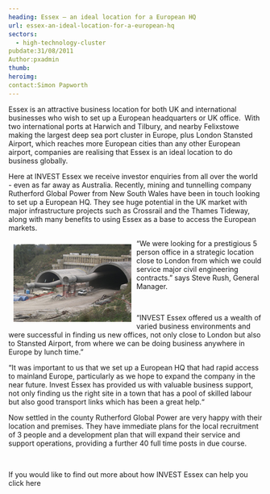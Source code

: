 ```yaml
---
heading: Essex – an ideal location for a European HQ
url: essex-an-ideal-location-for-a-european-hq
sectors:
  - high-technology-cluster 
pubdate:31/08/2011
Author:pxadmin
thumb:
heroimg:
contact:Simon Papworth
---
```

<p>Essex is an attractive business location for both UK and international businesses who wish to set up a European headquarters or UK office.  With two international ports at Harwich and Tilbury, and nearby Felixstowe making the largest deep sea port cluster in Europe, plus London Stansted Airport, which reaches more European cities than any other European airport, companies are realising that Essex is an ideal location to do business globally.</p><p>Here at INVEST Essex we receive investor enquiries from all over the world - even as far away as Australia. Recently, mining and tunnelling company Rutherford Global Power from New South Wales have been in touch looking to set up a European HQ. They see huge potential in the UK market with major infrastructure projects such as Crossrail and the Thames Tideway, along with many benefits to using Essex as a base to access the European markets.</p><p><img alt='' src='../uploads/blog/Rutherfords_webimage2.jpeg' style='float:left; height:154px; margin:10px; width:234px'/></p><p>“We were looking for a prestigious 5 person office in a strategic location close to London from which we could service major civil engineering contracts.” says Steve Rush, General Manager.</p><p> </p><p>“INVEST Essex offered us a wealth of varied business environments and were successful in finding us new offices, not only close to London but also to Stansted Airport, from where we can be doing business anywhere in Europe by lunch time.”</p><p>“It was important to us that we set up a European HQ that had rapid access to mainland Europe, particularly as we hope to expand the company in the near future. Invest Essex has provided us with valuable business support, not only finding us the right site in a town that has a pool of skilled labour but also good transport links which has been a great help.“</p><p>Now settled in the county Rutherford Global Power are very happy with their location and premises. They have immediate plans for the local recruitment of 3 people and a development plan that will expand their service and support operations, providing a further 40 full time posts in due course.</p><p> </p><p>If you would like to find out more about how INVEST Essex can help you click here</p>